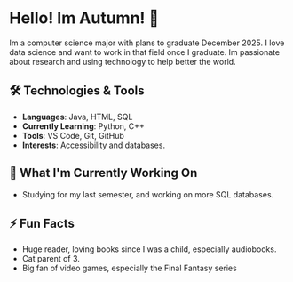 # Hello! Im Autumn! 👋

Im a computer science major with plans to graduate December 2025. I love data science and want to work in that field once I graduate. Im passionate about research and using technology to help better the world. 

## 🛠️ Technologies & Tools
- **Languages**: Java, HTML, SQL
- **Currently Learning**: Python, C++
- **Tools**: VS Code, Git, GitHub
- **Interests**: Accessibility and databases. 

## 🌱 What I'm Currently Working On
- Studying for my last semester, and working on more SQL databases. 

## ⚡ Fun Facts
- Huge reader, loving books since I was a child, especially audiobooks.
- Cat parent of 3.
- Big fan of video games, especially the Final Fantasy series
